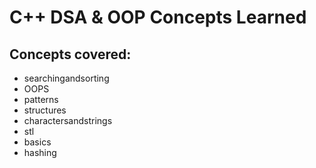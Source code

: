 # C++ DSA & OOP Concepts Learned

## Concepts covered:

- searchingandsorting
- OOPS
- patterns
- structures
- charactersandstrings
- stl
- basics
- hashing
